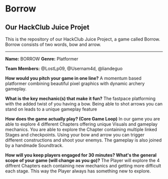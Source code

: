 # Borrow
## Our HackClub Juice Projet
This is the repository of our HackClub Juice Project, a game called Borrow. Borrow consists of two words, bow and arrow.

------
**Name:** BORROW
**Genre:** Platformer

**Team Members:** @LostLp09, @Usernam4d, @liandeguo

**How would you pitch your game in one line?** A momentum based platformer combining beautiful pixel graphics with dynamic archery gameplay.

**What is the key mechanic(s) that make it fun?** The fastpace platforming with the added twist of you having a bow. Being able to shot arrows you can stand on leads to a unique gameplay feature

**How does the game actually play? (Core Game Loop)** In our game you are able to explore 4 different Chapters offering unique Visuals and gameplay mechanics. You are able to explore the Chapter containing multiple linked Stages and checkpoints. Using your bow and arrow you can trigger different constructions and shoot your enemys. The gameplay is also joined by a handmade Soundtrack.

**How will you keep players engaged for 30 minutes? What's the general scope of your game (will change as you go)?** The Player will explore the 4 diffrent Chapters each containing new mechanics and getting more difficult each stage. This way the Player always has something new to explore.

